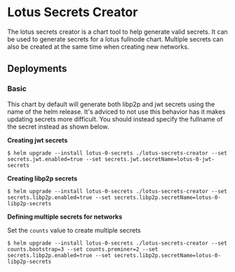 # Lotus Secrets Creator

The lotus secrets creator is a chart tool to help generate valid secrets.
It can be used to generate secrets for a lotus fullnode chart.
Multiple secrets can also be created at the same time when creating new networks.

## Deployments

### Basic

This chart by default will generate both libp2p and jwt secrets using the name of the helm release. It's adviced to not use this behavior
has it makes updating secrets more difficult. You should instead specify the fullname of the secret instead as shown below.

**Creating jwt secrets**

```
$ helm upgrade --install lotus-0-secrets ./lotus-secrets-creator --set secrets.jwt.enabled=true --set secrets.jwt.secretName=lotus-0-jwt-secrets
```

**Creating libp2p secrets**

```
$ helm upgrade --install lotus-0-secrets ./lotus-secrets-creator --set secrets.libp2p.enabled=true --set secrets.libp2p.secretName=lotus-0-libp2p-secrets
```

**Defining multiple secrets for networks**

Set the `counts` value to create multiple secrets

```
$ helm upgrade --install lotus-0-secrets ./lotus-secrets-creator --set counts.bootstrap=3 --set counts.preminer=2 --set secrets.libp2p.enabled=true --set secrets.libp2p.secretName=lotus-0-libp2p-secrets
```
